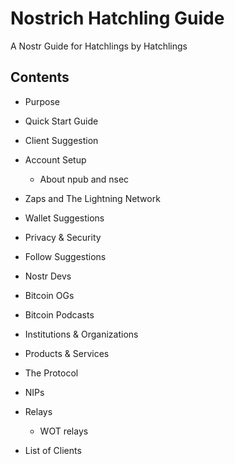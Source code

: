 # Nostrich Hatchling Guide
A Nostr Guide for Hatchlings by Hatchlings 

## Contents
- Purpose
- Quick Start Guide
- Client Suggestion
- Account Setup
  - About npub and nsec
- Zaps and The Lightning Network
- Wallet Suggestions
- Privacy & Security

- Follow Suggestions
 - Nostr Devs
 - Bitcoin OGs
 - Bitcoin Podcasts
 - Institutions & Organizations
 - Products & Services

- The Protocol
- NIPs
- Relays
  - WOT relays
- List of Clients
